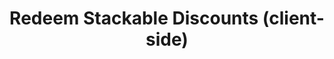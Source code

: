 ---
title: Redeem Stackable Discounts (client-side)
type: endpoint
category: 639ba2628407100061f5faac
slug: redeem-stacked-discounts-client-side
parentDoc: 639ba2658407100061f5fab5
hidden: false
order: 6
---